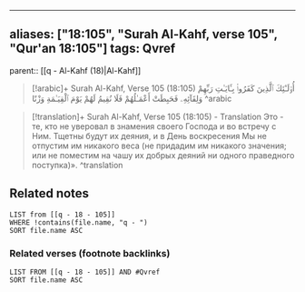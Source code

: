 
---
aliases: ["18:105", "Surah Al-Kahf, verse 105", "Qur'an 18:105"]
tags: Qvref
---

parent:: [[q - Al-Kahf (18)|Al-Kahf]]

> [!arabic]+ Surah Al-Kahf, Verse 105 (18:105)
> <span class="quran-arabic">أُو۟لَـٰٓئِكَ ٱلَّذِينَ كَفَرُوا۟ بِـَٔايَـٰتِ رَبِّهِمْ وَلِقَآئِهِۦ فَحَبِطَتْ أَعْمَـٰلُهُمْ فَلَا نُقِيمُ لَهُمْ يَوْمَ ٱلْقِيَـٰمَةِ وَزْنًا</span>
^arabic

> [!translation]+ Surah Al-Kahf, Verse 105 (18:105) - Translation
> Это - те, кто не уверовал в знамения своего Господа и во встречу с Ним. Тщетны будут их деяния, и в День воскресения Мы не отпустим им никакого веса (не придадим им никакого значения; или не поместим на чашу их добрых деяний ни одного праведного поступка)».
^translation



## Related notes
```dataview
LIST from [[q - 18 - 105]]
WHERE !contains(file.name, "q - ")
SORT file.name ASC
```

### Related verses (footnote backlinks)
```dataview
LIST FROM [[q - 18 - 105]] AND #Qvref
SORT file.name ASC
```

